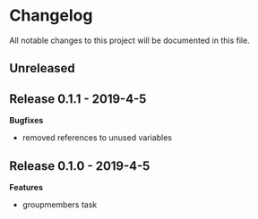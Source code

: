 # Changelog

All notable changes to this project will be documented in this file.

## Unreleased

## Release 0.1.1 - 2019-4-5

**Bugfixes**

- removed references to unused variables

## Release 0.1.0 - 2019-4-5

**Features**

- groupmembers task
